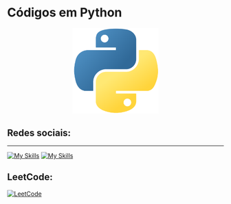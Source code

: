 # Códigos em Python

<p align="center">
  <img src="images/python.png" alt="Ícone Python" width="200">
</p>


## Redes sociais:
<hr>

[![My Skills](https://skillicons.dev/icons?i=linkedin)](https://www.linkedin.com/in/lucas-rabello-42b23a339/) 
[![My Skills](https://skillicons.dev/icons?i=instagram)](https://www.instagram.com/lcs.carvalho_/?next=%2F) 
## LeetCode:
[![LeetCode](https://img.shields.io/badge/LeetCode-Lucas--Rabello--Dev-orange?style=for-the-badge&logo=leetcode&logoColor=white)](https://leetcode.com/u/lucas-rabello-dev/)
